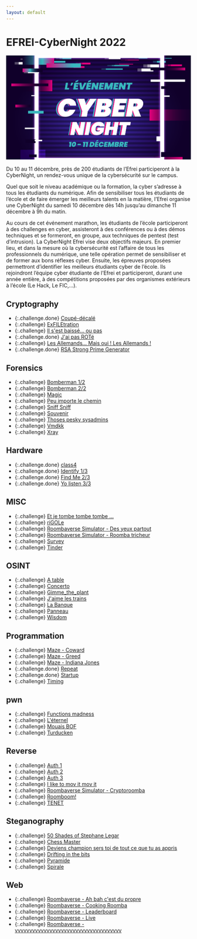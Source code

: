 ```yaml
---
layout: default
---
```


# EFREI-CyberNight 2022

![Affiche](images/affiche.png)

Du 10 au 11 décembre, près de 200 étudiants de l’Efrei participeront à la CyberNight, un rendez-vous unique de la cybersécurité sur le campus.

Quel que soit le niveau académique ou la formation, la cyber s’adresse à tous les étudiants du numérique. Afin de sensibiliser tous les étudiants de l’école et de faire émerger les meilleurs talents en la matière, l’Efrei organise une CyberNight du samedi 10 décembre dès 14h jusqu’au dimanche 11 décembre à 9h du matin.

Au cours de cet événement marathon, les étudiants de l’école participeront à des challenges en cyber, assisteront à des conférences ou à des démos techniques et se formeront, en groupe, aux techniques de pentest (test d’intrusion). La CyberNight Efrei vise deux objectifs majeurs. En premier lieu, et dans la mesure où la cybersécurité est l’affaire de tous les professionnels du numérique, une telle opération permet de sensibiliser et de former aux bons réflexes cyber. Ensuite, les épreuves proposées permettront d’identifier les meilleurs étudiants cyber de l’école. Ils rejoindront l’équipe cyber étudiante de l’Efrei et participeront, durant une année entière, à des compétitions proposées par des organismes extérieurs à l’école (Le Hack, Le FIC,…).

## Cryptography
- {:.challenge.done} [Coupé-décalé](/writeups/CYBN_2022/Cryptography/Coup%C3%A9-d%C3%A9cal%C3%A9/)
- {:.challenge} [ExFILEtration](/writeups/CYBN_2022/Cryptography/ExFILEtration/)
- {:.challenge} [Il s'est baissé... ou pas](/writeups/CYBN_2022/Cryptography/Il%20s'est%20baiss%C3%A9%20ou%20pas/)
- {:.challenge.done} [J'ai pas ROTé](/writeups/CYBN_2022/Cryptography/J'ai%20pas%20ROT%C3%A9/)
- {:.challenge} [Les Allemands... Mais oui ! Les Allemands !](/writeups/CYBN_2022/Cryptography/Les%20Allemands%20Mais%20oui%20!%20%20%20Les%20Allemands%20!/)
- {:.challenge.done} [RSA Strong Prime Generator](/writeups/CYBN_2022/Cryptography/RSA%20Strong%20Prime%20Generator/)


## Forensics
- {:.challenge} [Bomberman 1/2](/writeups/CYBN_2022/Forensics/Bomberman%201_2/)
- {:.challenge} [Bomberman 2/2](/writeups/CYBN_2022/Forensics/Bomberman%202_2/)
- {:.challenge} [Magic](/writeups/CYBN_2022/Forensics/Magic/)
- {:.challenge} [Peu importe le chemin](/writeups/CYBN_2022/Forensics/Peu%20importe%20le%20chemin/)
- {:.challenge} [Sniff Sniff](/writeups/CYBN_2022/Forensics/Sniff%20Sniff/)
- {:.challenge} [Souvenir](/writeups/CYBN_2022/Forensics/Souvenir/)
- {:.challenge} [Thoses pesky sysadmins](/writeups/CYBN_2022/Forensics/thoses%20pesky%20sysadmins/)
- {:.challenge} [Vmdkk](/writeups/CYBN_2022/Forensics/Vmdkk/)
- {:.challenge} [Xray](/writeups/CYBN_2022/Forensics/Xray/)

## Hardware
- {:.challenge.done} [class4](/writeups/CYBN_2022/Hardware/class4/)
- {:.challenge.done} [Identify 1/3](/writeups/CYBN_2022/Hardware/Identify%201_3/)
- {:.challenge.done} [Find Me 2/3](/writeups/CYBN_2022/Hardware/Find%20Me%202_3/)
- {:.challenge.done} [Yo listen 3/3](/writeups/CYBN_2022/Hardware/Yo%20listen%203_3/)

## MISC
- {:.challenge} [Et je tombe tombe tombe ...](/writeups/CYBN_2022/Misc/Et%20je%20tombe%20tombe%20tombe/)
- {:.challenge} [riGOLe](/writeups/CYBN_2022/Misc/riGOLe/)
- {:.challenge} [Roombaverse Simulator - Des yeux partout](/writeups/CYBN_2022/Misc/Roombaverse%20Simulator%20-%20Des%20yeux%20partout/)
- {:.challenge} [Roombaverse Simulator - Roomba tricheur](/writeups/CYBN_2022/Misc/Roombaverse%20Simulator%20-%20Roomba%20tricheur/)
- {:.challenge} [Survey](/writeups/CYBN_2022/Misc/Survey/)
- {:.challenge} [Tinder](/writeups/CYBN_2022/Misc/Tinder/)

## OSINT
- {:.challenge} [A table](/writeups/CYBN_2022/Osint/A%20table/)
- {:.challenge} [Concerto](/writeups/CYBN_2022/Osint/Concerto/)
- {:.challenge} [Gimme_the_plant](/writeups/CYBN_2022/Osint/Gimme_the_plant/)
- {:.challenge} [J'aime les trains](/writeups/CYBN_2022/Osint/J'aime%20les%20trains/)
- {:.challenge} [La Banque](/writeups/CYBN_2022/Osint/La%20Banque/)
- {:.challenge} [Panneau](/writeups/CYBN_2022/Osint/Panneau/)
- {:.challenge} [Wisdom](/writeups/CYBN_2022/Osint/Wisdom/)

## Programmation
- {:.challenge} [Maze - Coward](/writeups/CYBN_2022/Programmation/Maze%20-%20Coward/)
- {:.challenge} [Maze - Greed](/writeups/CYBN_2022/Programmation/Maze%20-%20Greed/)
- {:.challenge} [Maze - Indiana Jones](/writeups/CYBN_2022/Programmation/Maze%20-%20Indiana%20Jones/)
- {:.challenge.done} [Repeat](/writeups/CYBN_2022/Programmation/Repeat/)
- {:.challenge.done} [Startup](/writeups/CYBN_2022/Programmation/Startup/)
- {:.challenge} [Timing](/writeups/CYBN_2022/Programmation/Timing/)

## pwn
- {:.challenge} [Functions madness](/writeups/CYBN_2022/pwn%20-%20Exploitation%20de%20binaires/Functions%20madness/)
- {:.challenge} [L'éternel](/writeups/CYBN_2022/pwn%20-%20Exploitation%20de%20binaires/L'%C3%A9ternel%20ret/)
- {:.challenge} [Mouais BOF](/writeups/CYBN_2022/pwn%20-%20Exploitation%20de%20binaires/Mouais%20BOF/)
- {:.challenge} [Turducken](/writeups/CYBN_2022/pwn%20-%20Exploitation%20de%20binaires/Turducken/)

## Reverse
- {:.challenge} [Auth 1](/writeups/CYBN_2022/Reverse/Auth%201/)
- {:.challenge} [Auth 2](/writeups/CYBN_2022/Reverse/Auth2/)
- {:.challenge} [Auth 3](/writeups/CYBN_2022/Reverse/Auth3/)
- {:.challenge} [I like to mov it mov it](/writeups/CYBN_2022/Reverse/I%20like%20to%20mov%20it%20mov%20it/)
- {:.challenge} [Roombaverse Simulator - Cryptoroomba](/writeups/CYBN_2022/Reverse/Roombaverse%20Simulator%20-%20Cryptoroomba/)
- {:.challenge} [Roomboom!](/writeups/CYBN_2022/Reverse/Roomboom!/)
- {:.challenge} [TENET](/writeups/CYBN_2022/Reverse/TENET/)

## Steganography
- {:.challenge} [50 Shades of Stephane Legar](/writeups/CYBN_2022/Steganography/50%20Shades%20of%20Stephane%20Legar/)
- {:.challenge} [Chess Master](/writeups/CYBN_2022/Steganography/Chess%20Master/)
- {:.challenge} [Deviens champion sers toi de tout ce que tu as appris](/writeups/CYBN_2022/Steganography/Deviens%20champion%20sers%20toi%20de%20tout%20ce%20que%20tu%20as%20appris/)
- {:.challenge} [Drifting in the bits](/writeups/CYBN_2022/Steganography/Drifting%20in%20the%20bits/)
- {:.challenge} [Pyramide](/writeups/CYBN_2022/Steganography/Pyramide/)
- {:.challenge} [Spirale](/writeups/CYBN_2022/Steganography/Spirale/)

## Web
- {:.challenge} [Roombaverse - Ah bah c'est du propre](/writeups/CYBN_2022/Web/Roombaverse%20-%20Ah%20bah%20c'est%20du%20propre/)
- {:.challenge} [Roombaverse - Cooking Roomba](/writeups/CYBN_2022/Web/Roombaverse%20-%20Cooking%20Roomba/)
- {:.challenge} [Roombaverse - Leaderboard](/writeups/CYBN_2022/Web/Roombaverse%20-%20Leaderboard/)
- {:.challenge} [Roombaverse - Live](/writeups/CYBN_2022/Web/Roombaverse%20-%20Live/)
- {:.challenge} [Roombaverse - vvvvvvvvvvvvvvvvvvvvvvvvvvvvvvvvvvvvv](/writeups/CYBN_2022/Web/Roombaverse%20-%20vvvvvvvvvvvvvvvvvvvvvvvvvvvvvvvvvvvvv/)
